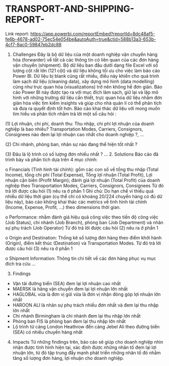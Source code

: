 # TRANSPORT-AND-SHIPPING-REPORT-
Link report: https://app.powerbi.com/reportEmbed?reportId=8dc48af5-fe6b-4678-ad02-75ec54e054be&autoAuth=true&ctid=588b13a3-653b-4cf7-8ac0-59847eb2dc88

1. Challenges
Đây là bộ dữ liệu của một doanh nghiệp vận chuyển hàng hóa (forwarder) về tất cả các thông tin có liên quan của các đơn hàng vận chuyển (shipment). 
Bộ dữ liệu ban đầu dưới dạng file Excel với số lượng cột rất lớn (121 cột) và dữ liệu không tối ưu cho việc làm báo cáo Power BI. Dữ liệu bị blank cũng rất nhiều, điều này khiến cho quá trình làm sạch dữ liệu (cleaning data), xây dựng mô hình (data modelling) cũng như trực quan hóa (visualizations) trở nên không hề đơn giản. 
Báo cáo Power BI này được tạo ra với mục đích làm sạch, giữ lại và lập mô hình với những trường dữ liệu cần thiết, trực quan hóa dữ liệu nhằm đơn giản hóa việc tìm kiếm insights và giúp cho nhà quản lí có thể phân tích và đưa ra quyết định tốt hơn.
Báo cáo khai thác dữ liệu với mong muốn tìm hiểu và phân tích nhằm trả lời một số câu hỏi :

(1) Lợi nhuận, chi phí, doanh thu: Thu nhập, chi phí lợi nhuận của doanh nghiệp là bao nhiêu? Transportation Modes, Carriers, Consignors, Consignees nào đem lại lợi nhuận cao nhất cho doanh nghiệp ?, …

(2) Chi nhánh, phòng ban, nhân sự nào đang thể hiện tốt nhất ?

(3) Đâu là lộ trình có số lượng đơn nhiều nhất ?
…
2. Solutions
Báo cáo đã trình bày và phân tích dựa trên 4 mục chính:

o	Financials (Tình hình tài chính): gồm các con số về tổng thu nhập (Total Income), tổng chi phí (Total Expense), Tổng lợi nhuận (Total Profit), Lợi nhuận cận biên (Profit Margin); đánh giá lợi nhuận (Total Profit) của doanh nghiệp theo Transportation Modes, Carriers, Consignors, Consignees
Từ đó trả lời được câu hỏi (1) nêu ra ở phần 1
Ghi chú: Do hạn chế vì thiếu quá nhiều dữ liệu thời gian (cụ thể chỉ có khoảng 20/224 chuyến hàng có đủ dữ liệu này), báo cáo không khai thác các metrics về tình hình tài chính (Income, Expense, Profit, …) theo dimensions thời gian. 

o	Performance: nhằm đánh giá hiệu quả công việc theo tiến độ công việc (Job Status), chi nhánh (Job Branch), phòng ban (Job Department) và nhân sự phụ trách (Job Operator)
Từ đó trả lời được câu hỏi (2) nêu ra ở phần 1

o	Origin and Destination: Thống kê số lượng đơn hàng theo điểm khởi hành (Origin), điểm kết thúc (Destination) và Transportation Modes.
Từ đó trả lời được câu hỏi (3) nêu ra ở phần 1

o	Shipment Information: Thông tin chi tiết về các đơn hàng phục vụ mục đích tra cứu
...

3. Findings
-	Vận tải đường biển (SEA) đem lại lợi nhuận cao nhất 
-	MAERSK là hãng vận chuyển đem lại lợi nhuận lớn nhất
-	HAGLOBAL vừa là đơn vị gửi vừa là đơn vị nhận đóng góp lợi nhuận lớn nhất
-	HAROON ALI là nhân sự phụ trách nhiều đơn nhất và đem lại thu nhập lớn nhất
-	Chi nhánh Birmingham là chi nhánh đem lại thu nhập lớn nhất
-	Phòng ban FIS là phòng ban đem lại thu nhập lớn nhất
-	Lộ trình từ cảng London Heathrow đến cảng Jebel Ali theo đường biển (SEA) có nhiều chuyến hàng nhất

4. Impacts
Từ những findings trên, báo cáo sẽ giúp cho doanh nghiệp nhìn nhận được tình hình hiện tại, xác định được những nhân tố đem lại lợi nhuận lớn, từ đó tập trung đẩy mạnh phát triển những nhân tố đó nhằm tăng số lượng đơn hàng, lợi nhuận cho doanh nghiệp.
